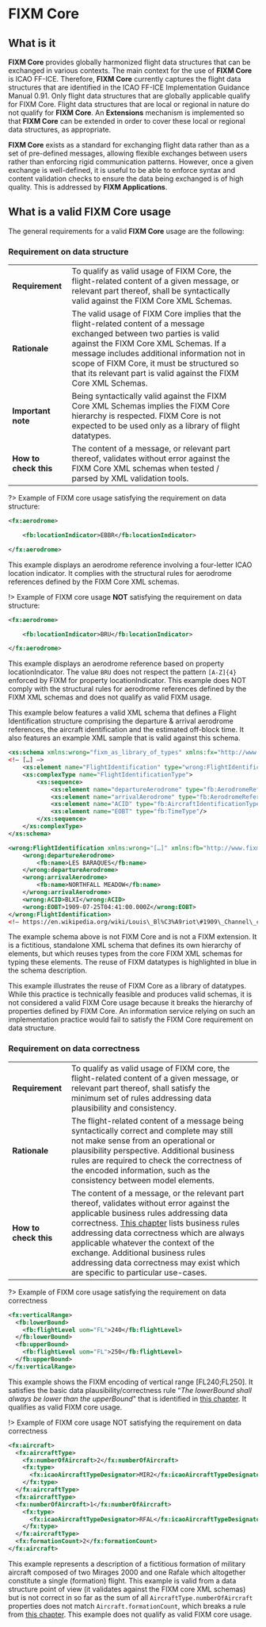 # FIXM Core

## What is it

**FIXM Core** provides globally harmonized flight data structures that
can be exchanged in various contexts. The main context for the use of
**FIXM Core** is ICAO FF-ICE. Therefore, **FIXM Core** currently
captures the flight data structures that are identified in the ICAO
FF-ICE Implementation Guidance Manual 0.91. Only flight data structures
that are globally applicable qualify for FIXM Core. Flight data
structures that are local or regional in nature do not qualify for
**FIXM Core**. An **Extensions** mechanism is implemented so that **FIXM
Core** can be extended in order to cover these local or regional data
structures, as appropriate.

**FIXM Core** exists as a standard for exchanging flight data rather
than as a set of pre-defined messages, allowing flexible exchanges
between users rather than enforcing rigid communication patterns.
However, once a given exchange is well-defined, it is useful to be able
to enforce syntax and content validation checks to ensure the data being
exchanged is of high quality. This is addressed by **FIXM Applications**.

## What is a valid FIXM Core usage

The general requirements for a valid **FIXM Core** usage are the
following:

### Requirement on data structure

| | | |
|-|-|-|
| **Requirement**                   | To qualify as valid usage of FIXM Core, the flight-related content of a given message, or relevant part thereof, shall be syntactically valid against the FIXM Core XML Schemas.|
| **Rationale**                     | The valid usage of FIXM Core implies that the flight-related content of a message exchanged between two parties is valid against the FIXM Core XML Schemas. If a message includes additional information not in scope of FIXM Core, it must be structured so that its relevant part is valid against the FIXM Core XML Schemas.|
| **Important note**                | Being syntactically valid against the FIXM Core XML Schemas implies the FIXM Core hierarchy is respected. FIXM Core is not expected to be used only as a library of flight datatypes.|
| **How to check this**             | The content of a message, or relevant part thereof, validates without error against the FIXM Core XML schemas when tested / parsed by XML validation tools.|

?> Example of FIXM core usage satisfying the requirement on data structure:

```xml
<fx:aerodrome>

    <fb:locationIndicator>EBBR</fb:locationIndicator>

</fx:aerodrome>
```

This example displays an aerodrome reference involving a four-letter
ICAO location indicator. It complies with the structural rules for
aerodrome references defined by the FIXM Core XML schemas.

!> Example of FIXM core usage **NOT** satisfying the requirement on data structure:

```xml
<fx:aerodrome>

    <fb:locationIndicator>BRU</fb:locationIndicator>

</fx:aerodrome>
```

This example displays an aerodrome reference based on property
locationIndicator. The value `BRU` does not respect the pattern
`[A-Z]{4}` enforced by FIXM for property locationIndicator. This example
does NOT comply with the structural rules for aerodrome references
defined by the FIXM XML schemas and does not qualify as valid FIXM
usage.

This example below features a valid XML schema that defines a Flight
Identification structure comprising the departure & arrival aerodrome
references, the aircraft identification and the estimated off-block
time. It also features an example XML sample that is valid against this
schema.

```xml
<xs:schema xmlns:wrong="fixm_as_library_of_types" xmlns:fx="http://www.fixm.aero/flight/4.2" xmlns:fb="http://www.fixm.aero/base/4.2/[…]" >
<!– […] –>
    <xs:element name="FlightIdentification" type="wrong:FlightIdentificationType"/>
    <xs:complexType name="FlightIdentificationType">
        <xs:sequence>
            <xs:element name="departureAerodrome" type="fb:AerodromeReferenceType"/>
            <xs:element name="arrivalAerodrome" type="fb:AerodromeReferenceType"/>
            <xs:element name="ACID" type="fb:AircraftIdentificationType"/>
            <xs:element name="EOBT" type="fb:TimeType"/>
        </xs:sequence>
    </xs:complexType>
</xs:schema>
```

```xml
<wrong:FlightIdentification xmlns:wrong="[…]" xmlns:fb="http://www.fixm.aero/base/4.2" xmlns:xs="http://www.w3.org/2001/XMLSchema-instance" xs:schemaLocation="[…]">
    <wrong:departureAerodrome>
        <fb:name>LES BARAQUES</fb:name>
    </wrong:departureAerodrome>
    <wrong:arrivalAerodrome>
        <fb:name>NORTHFALL MEADOW</fb:name>
    </wrong:arrivalAerodrome>
    <wrong:ACID>BLXI</wrong:ACID>
    <wrong:EOBT>1909-07-25T04:41:00.000Z</wrong:EOBT>
</wrong:FlightIdentification>
<!– https://en.wikipedia.org/wiki/Louis\_Bl%C3%A9riot\#1909\_Channel\_crossing –>
```

The example schema above is not FIXM Core and is not a FIXM extension.
It is a fictitious, standalone XML schema that defines its own hierarchy
of elements, but which reuses types from the core FIXM XML schemas for
typing these elements. The reuse of FIXM datatypes is highlighted in
blue in the schema description.

This example illustrates the reuse of FIXM Core as a library of
datatypes. While this practice is technically feasible and produces
valid schemas, it is not considered a valid FIXM Core usage because it
breaks the hierarchy of properties defined by FIXM Core. An information
service relying on such an implementation practice would fail to satisfy
the FIXM Core requirement on data structure.

### Requirement on data correctness

| | | |
|-|-|-|
| **Requirement**                     | To qualify as valid usage of FIXM core, the flight-related content of a given message, or relevant part thereof, shall satisfy the minimum set of rules addressing data plausibility and consistency.                                                                                                                                                                                            |
| **Rationale**                       | The flight-related content of a message being syntactically correct and complete may still not make sense from an operational or plausibility perspective. Additional business rules are required to check the correctness of the encoded information, such as the consistency between model elements.                                                                                           |
| **How to check this**               | The content of a message, or the relevant part thereof, validates without error against the applicable business rules addressing data correctness. [This chapter](general-rules-for-data-correctness) lists business rules addressing data correctness which are always applicable whatever the context of the exchange. Additional business rules addressing data correctness may exist which are specific to particular use-cases. |

?> Example of FIXM core usage satisfying the requirement on data correctness

```xml
<fx:verticalRange>
  <fb:lowerBound>
    <fb:flightLevel uom="FL">240</fb:flightLevel>
  </fb:lowerBound>
  <fb:upperBound>
    <fb:flightLevel uom="FL">250</fb:flightLevel>
  </fb:upperBound>
</fx:verticalRange>
```

This example shows the FIXM encoding of vertical range \[FL240;FL250\].
It satisfies the basic data plausibility/correctness rule “*The
lowerBound shall always be lower than the upperBound*" that is
identified in [this chapter](general-rules-for-data-correctness). It qualifies as valid FIXM core usage.

!> Example of FIXM core usage NOT satisfying the requirement on data
correctness

```xml
<fx:aircraft>
  <fx:aircraftType>
    <fx:numberOfAircraft>2</fx:numberOfAircraft>
    <fx:type>
      <fx:icaoAircraftTypeDesignator>MIR2</fx:icaoAircraftTypeDesignator>
    </fx:type>
  </fx:aircraftType>
  <fx:aircraftType>
  <fx:numberOfAircraft>1</fx:numberOfAircraft>
    <fx:type>
      <fx:icaoAircraftTypeDesignator>RFAL</fx:icaoAircraftTypeDesignator>
    </fx:type>
  </fx:aircraftType>
  <fx:formationCount>2</fx:formationCount>
</fx:aircraft>
```

This example represents a description of a fictitious formation of
military aircraft composed of two Mirages 2000 and one Rafale which
altogether constitute a single (formation) flight. This example is valid
from a data structure point of view (it validates against the FIXM core
XML schemas) but is not correct in so far as the sum of all
`AircraftType.numberOfAircraft` properties does not match
`Aircraft.formationCount`, which breaks a rule from [this chapter](general-rules-for-data-correctness). This
example does not qualify as valid FIXM core usage.
